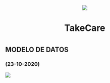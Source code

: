 

<div align="center">
<img src="https://github.com/VRivers/takecare/blob/master/assets/img/iconotc.png"/>
<h1>TakeCare<h1>
</div>
	
<h2>MODELO DE DATOS</h2> <h3>(23-10-2020)</h3>
<img src="https://github.com/VRivers/takecare/blob/master/assets/img/modeloDatos.png?raw=true"/>

